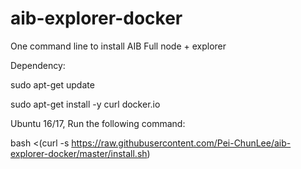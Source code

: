 # aib-explorer-docker
One command line to install AIB Full node + explorer

Dependency:

sudo apt-get update

sudo apt-get install -y curl docker.io



Ubuntu 16/17, Run the following command:


bash <(curl -s https://raw.githubusercontent.com/Pei-ChunLee/aib-explorer-docker/master/install.sh)


